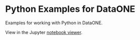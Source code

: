 # Python Examples for DataONE

Examples for working with Python in DataONE. 

View in the Jupyter [notebook viewer](http://nbviewer.ipython.org/github/vdave/DataONEPythonExamples/tree/master/notebooks/).
